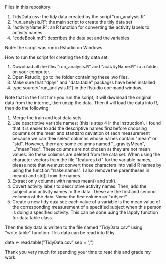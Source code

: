 Files in this repository: 
1. TidyData.csv: the tidy data created by the script "run_analysis.R"
2. "run_analysis.R": the main script to create the tidy data set
3. "activityName.R": an R function for converting the activity labels to activity names
4. "codeBook.md": describes the data set and the variables

Note: the script was run in Rstudio on Windows

How to run the script for creating the tidy data set: 
1. Download all the files "run_analysis.R" and "activityName.R" to a folder on your computer.  
2. Open Rstudio, go to the folder containing these two files.
3. Make sure that "dplyr" and "data.table" packages have been installed 
4. type source("run_analysis.R") in the Rstudio command window.

Note that in the first time you run the script, it will download the original data from the internet, then unzip the data. Then it will load the data into R, then do the following: 
1. Merge the train and test data sets
2. Use descriptive variable names: (this is step 4 in the instruction). I found that it is easier to add the descriptive names first before choosing columns of the mean and standard deviation of each measurement because we can then select columns whose names contain "mean" or "std". However, there are some columns named "...gravityMean", ..."meanFreq". These columns are not chosen as they are not mean values. So these columns are deleted from the data set. When using the character vectors from the file "features.txt" for the variable names, please note that we must convert those characters into valid R names by using the function "make.names". I also remove the parentheses in mean() and std() from the names. 
3. Extract only columns with names mean() and std(). 
4. Covert activity labels to descriptive activity names. Then, add the subject and activity names to the data. These are the first and second columns of the data. Name the first column as "subject"
5. Create a new tidy data set: each value of a variable is the mean value of the corresponding measurement of a specified subject when this person is doing a specified activity. This can be done using the  lapply function for data.table class. 

Then the tidy data is written to the file named "TidyData.csv" using "write.table" function. This data can be read into R by 

data <- read.table("TidyData.csv",sep = ",")

Thank you very much for spending your time to read this and grade my work.
